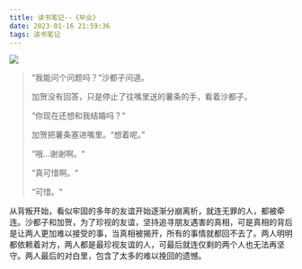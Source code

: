 ```yaml
---
title: 读书笔记--《毕业》
date: 2023-01-16 21:59:36
tags: 读书笔记
---
```


![](https://hxy-blog.oss-cn-beijing.aliyuncs.com/images/cd9346eef467c14ad771e9ded4596a37.jpeg)

> “我能问个问题吗？“沙都子问道。
> 
> 加贺没有回答，只是停止了往嘴里送的薯条的手，看着沙都子。
> 
> “你现在还想和我结婚吗？“
> 
> 加贺把薯条塞进嘴里。“想着呢。”
> 
> “哦...谢谢啊。“
> 
> “真可惜啊。“
> 
> “可惜。“

从背叛开始，看似牢固的多年的友谊开始逐渐分崩离析，就连无罪的人，都被牵连。沙都子和加贺，为了珍视的友谊，坚持追寻朋友遇害的真相，可是真相的背后是让两人更加难以接受的事，当真相被揭开，所有的事情就都回不去了。两人明明都依赖着对方，两人都是最珍视友谊的人，可最后就连仅剩的两个人也无法再坚守。两人最后的对白里，包含了太多的难以挽回的遗憾。
